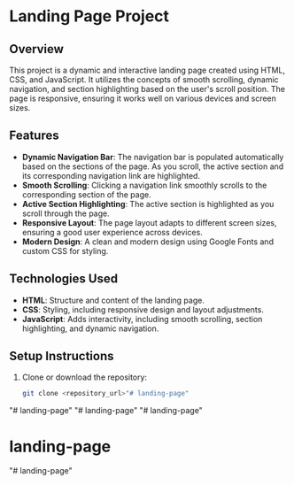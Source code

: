 # Landing Page Project

## Overview

This project is a dynamic and interactive landing page created using HTML, CSS, and JavaScript. It utilizes the concepts of smooth scrolling, dynamic navigation, and section highlighting based on the user's scroll position. The page is responsive, ensuring it works well on various devices and screen sizes.

## Features

- **Dynamic Navigation Bar**: The navigation bar is populated automatically based on the sections of the page. As you scroll, the active section and its corresponding navigation link are highlighted.
- **Smooth Scrolling**: Clicking a navigation link smoothly scrolls to the corresponding section of the page.
- **Active Section Highlighting**: The active section is highlighted as you scroll through the page.
- **Responsive Layout**: The page layout adapts to different screen sizes, ensuring a good user experience across devices.
- **Modern Design**: A clean and modern design using Google Fonts and custom CSS for styling.

## Technologies Used

- **HTML**: Structure and content of the landing page.
- **CSS**: Styling, including responsive design and layout adjustments.
- **JavaScript**: Adds interactivity, including smooth scrolling, section highlighting, and dynamic navigation.

## Setup Instructions

1. Clone or download the repository:

   ```bash
   git clone <repository_url>"# landing-page" 
"# landing-page" 
"# landing-page" 
"# landing-page" 
# landing-page
"# landing-page" 
